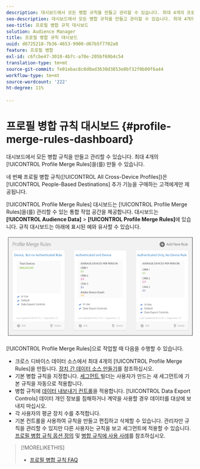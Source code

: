 ```yaml
---
description: 대시보드에서 모든 병합 규칙을 만들고 관리할 수 있습니다. 최대 4개의 프로필 병합 규칙을 만들 수 있습니다.
seo-description: 대시보드에서 모든 병합 규칙을 만들고 관리할 수 있습니다. 최대 4개의 프로필 병합 규칙을 만들 수 있습니다.
seo-title: 프로필 병합 규칙 대시보드
solution: Audience Manager
title: 프로필 병합 규칙 대시보드
uuid: d6725218-7b36-4653-9900-d67b5f7702a0
feature: 프로필 병합
exl-id: c6fcbe47-3010-4b7c-a70e-205bf69b4c54
translation-type: tm+mt
source-git-commit: fe01ebac8c0d0ad3630d3853e0bf32f0b00f6a44
workflow-type: tm+mt
source-wordcount: '222'
ht-degree: 11%

---
```


# 프로필 병합 규칙 대시보드 {#profile-merge-rules-dashboard}

대시보드에서 모든 병합 규칙을 만들고 관리할 수 있습니다. 최대 4개의 [!UICONTROL Profile Merge Rules]을(를) 만들 수 있습니다.

네 번째 프로필 병합 규칙([!UICONTROL All Cross-Device Profiles])은 [!UICONTROL People-Based Destinations] 추가 기능을 구매하는 고객에게만 제공됩니다.

[!UICONTROL Profile Merge Rules] 대시보드는 [!UICONTROL Profile Merge Rules]을(를) 관리할 수 있는 통합 작업 공간을 제공합니다. 대시보드는 **[!UICONTROL Audience Data]** > **[!UICONTROL Profile Merge Rules]**&#x200B;에 있습니다. 규칙 대시보드는 아래에 표시된 예와 유사할 수 있습니다.

![](assets/profile-dashboard.png)

[!UICONTROL Profile Merge Rules]으로 작업할 때 다음을 수행할 수 있습니다.

* 크로스 디바이스 데이터 소스에서 최대 4개의 [!UICONTROL Profile Merge Rules]을 만듭니다. [장치 간 데이터 소스 만들기](merge-rules-start.md#create-data-source)를 참조하십시오.
* 기본 병합 규칙을 지정합니다. [세그먼트 ](../segments/segment-builder.md) 빌더는 사용자가 만드는 새 세그먼트에 기본 규칙을 자동으로 적용합니다.
* 병합 규칙에 [데이터 내보내기 컨트롤](../data-export-controls.md)을 적용합니다. [!UICONTROL Data Export Controls] 데이터 개인 정보를 침해하거나 계약을 사용할 경우 데이터를 대상에 보내지 마십시오.
* 각 사용자의 평균 장치 수를 추적합니다.
* 기본 컨트롤을 사용하여 규칙을 만들고 편집하고 삭제할 수 있습니다. 관리자만 규칙을 관리할 수 있지만 다른 사용자는 규칙을 보고 세그먼트에 적용할 수 있습니다. [프로필 병합 규칙 옵션 정의](merge-rule-definitions.md) 및 [병합 규칙에 사용 사례](merge-rule-targeting-options.md)를 참조하십시오.

>[!MORELIKETHIS]
>
>* [프로필 병합 규칙 FAQ](../../faq/faq-profile-merge.md)

